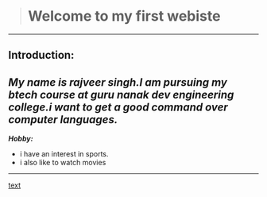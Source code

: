 ># Welcome to my first  webiste
---
## Introduction:
*My name is **rajveer singh**.I am pursuing my btech course at guru nanak dev engineering college.i want to get a good command over computer languages.*
---
***Hobby:***
- i have an interest in sports.
- i also like to watch movies


---
[text](https://rajveer.github.io) 
